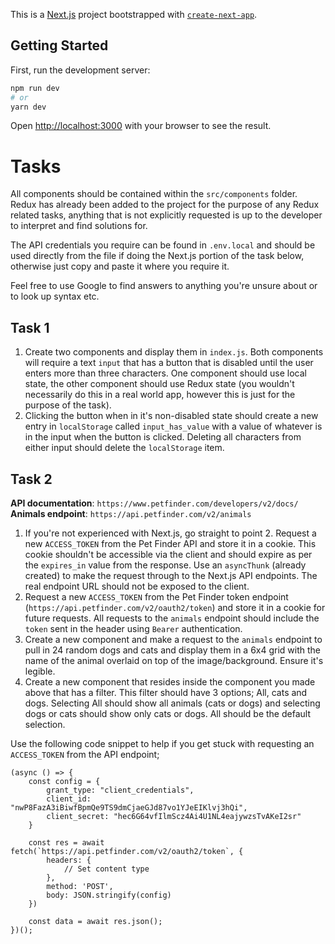 This is a [Next.js](https://nextjs.org/) project bootstrapped with [`create-next-app`](https://github.com/vercel/next.js/tree/canary/packages/create-next-app).

## Getting Started

First, run the development server:

```bash
npm run dev
# or
yarn dev
```

Open [http://localhost:3000](http://localhost:3000) with your browser to see the result.

# Tasks

All components should be contained within the `src/components` folder. Redux has already been added to the project for the purpose of any Redux related tasks, anything that is not explicitly requested is up to the developer to interpret and find solutions for. 

The API credentials you require can be found in `.env.local` and should be used directly from the file if doing the Next.js portion of the task below, otherwise just copy and paste it where you require it.

Feel free to use Google to find answers to anything you're unsure about or to look up syntax etc.

## Task 1

1. Create two components and display them in `index.js`. Both components will require a text `input` that has a button that is disabled until the user enters more than three characters. One component should use local state, the other component should use Redux state (you wouldn't necessarily do this in a real world app, however this is just for the purpose of the task).
2. Clicking the button when in it's non-disabled state should create a new entry in `localStorage` called `input_has_value` with a value of whatever is in the input when the button is clicked. Deleting all characters from either input should delete the `localStorage` item.

## Task 2

<strong>API documentation</strong>: `https://www.petfinder.com/developers/v2/docs/` <br/>
<strong>Animals endpoint</strong>: `https://api.petfinder.com/v2/animals`

1. If you're not experienced with Next.js, go straight to point 2. Request a new `ACCESS_TOKEN` from the Pet Finder API and store it in a cookie. This cookie shouldn't be accessible via the client and should expire as per the `expires_in` value from the response. Use an `asyncThunk` (already created) to make the request through to the Next.js API endpoints. The real endpoint URL should not be exposed to the client.
2. Request a new `ACCESS_TOKEN` from the Pet Finder token endpoint (`https://api.petfinder.com/v2/oauth2/token`) and store it in a cookie for future requests. All requests to the `animals` endpoint should include the `token` sent in the header using `Bearer` authentication.
3. Create a new component and make a request to the `animals` endpoint to pull in 24 random dogs and cats and display them in a 6x4 grid with the name of the animal overlaid on top of the image/background. Ensure it's legible.
4. Create a new component that resides inside the component you made above that has a filter. This filter should have 3 options; All, cats and dogs. Selecting All should show all animals (cats or dogs) and selecting dogs or cats should show only cats or dogs. All should be the default selection.

Use the following code snippet to help if you get stuck with requesting an `ACCESS_TOKEN` from the API endpoint;

```
(async () => {
    const config = {
        grant_type: "client_credentials",
        client_id: "nwP8FazA3iBiwfBpmQe9TS9dmCjaeGJd87vo1YJeEIKlvj3hQi",
        client_secret: "hec6G64vfIlmScz4Ai4U1NL4eajywzsTvAKeI2sr"
    }
        
    const res = await fetch(`https://api.petfinder.com/v2/oauth2/token`, {
        headers: {
            // Set content type
        },
        method: 'POST',
        body: JSON.stringify(config)
    })
    
    const data = await res.json();
})();
```